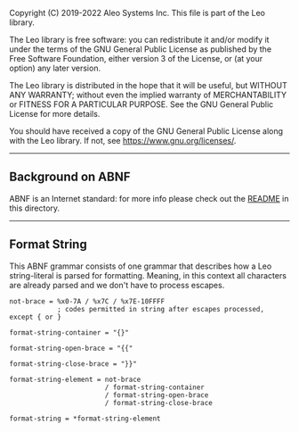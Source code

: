Copyright (C) 2019-2022 Aleo Systems Inc.
This file is part of the Leo library.

The Leo library is free software: you can redistribute it and/or modify
it under the terms of the GNU General Public License as published by
the Free Software Foundation, either version 3 of the License, or
(at your option) any later version.

The Leo library is distributed in the hope that it will be useful,
but WITHOUT ANY WARRANTY; without even the implied warranty of
MERCHANTABILITY or FITNESS FOR A PARTICULAR PURPOSE. See the
GNU General Public License for more details.

You should have received a copy of the GNU General Public License
along with the Leo library. If not, see <https://www.gnu.org/licenses/>.


--------


Background on ABNF
------------------

ABNF is an Internet standard:
for more info please check out the
[README](./README.md) in this directory.


--------


Format String
-------------------

This ABNF grammar consists of one grammar
that describes how a Leo string-literal is parsed
for formatting.  Meaning, in this context
all characters are already parsed and we don't
have to process escapes.

<a name="not-brace"></a>
```abnf
not-brace = %x0-7A / %x7C / %x7E-10FFFF
            ; codes permitted in string after escapes processed, except { or }
```

<a name="format-string-container"></a>
```abnf
format-string-container = "{}"
```

<a name="format-string-open-brace"></a>
```abnf
format-string-open-brace = "{{"
```

<a name="format-string-close-brace"></a>
```abnf
format-string-close-brace = "}}"
```

<a name="format-string-element"></a>
```abnf
format-string-element = not-brace
                        / format-string-container
                        / format-string-open-brace
                        / format-string-close-brace
```

<a name="format-string"></a>
```abnf
format-string = *format-string-element
```
